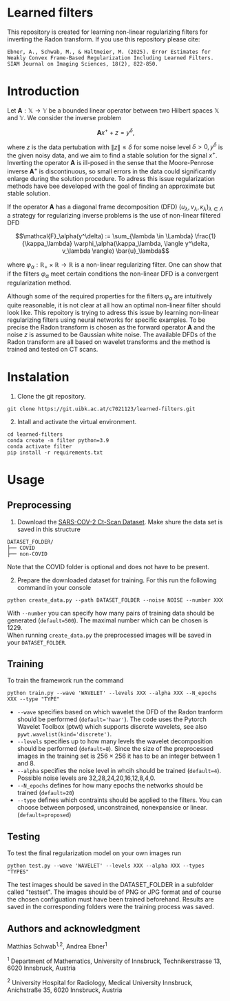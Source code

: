 # Learned filters

This repository is created for learning non-linear regularizing filters for inverting the Radon transform. If you use this repository please cite:

```
Ebner, A., Schwab, M., & Haltmeier, M. (2025). Error Estimates for Weakly Convex Frame-Based Regularization Including Learned Filters. SIAM Journal on Imaging Sciences, 18(2), 822-850.
```

# Introduction

Let $`\mathbf{A}: \mathbb{X} \rightarrow \mathbb{Y}`$  be a bounded linear operator between two Hilbert spaces $`\mathbb{X}`$ and $`\mathbb{Y}`$. We consider the inverse problem
```math
\mathbf{A} x^+ + z =y^{\delta},
```
where $`z`$ is the data pertubation with $` \|z\| \leq \delta`$ for some noise level  $`\delta >0, y^{\delta}`$ is the given noisy data, and we aim to find a stable solution for the signal $`x^+`$. Inverting the operator $`\mathbf{A}`$ is ill-posed in the sense that the Moore-Penrose inverse  $`\mathbf{A}^+`$ is discontinuous, so small errors in the data could significantly enlarge during the solution procedure. To adress this issue regularization methods have bee developed with the goal of finding an approximate but stable solution. 

If the operator  $`\mathbf{A}`$ has a diagonal frame decomposition (DFD) $`(u_\lambda, v_\lambda, \kappa_\lambda)_{\lambda \in \Lambda}`$ a strategy for regularizing inverse problems is the use of non-linear filtered DFD
```math
\mathcal{F}_\alpha(y^\delta) := \sum_{\lambda \in \Lambda} \frac{1}{\kappa_\lambda} \varphi_\alpha(\kappa_\lambda, \langle y^\delta,  v_\lambda \rangle) \bar{u}_\lambda
```
where $`\varphi_\alpha: \mathbb{R}_+ \times \mathbb{R} \rightarrow \mathbb{R}`$ is a non-linear regularizing filter. One can show that if the filters $`\varphi_\alpha`$ meet certain conditions the non-linear DFD is a convergent regularization method. 

Although some of the required properties for the filters $`\varphi_\alpha`$ are intuitively quite reasonable, it is not clear at all how an optimal non-linear filter should look like. This repoitory is trying to adress this issue by learning non-linear regularizing filters using neural networks for specific examples. To be precise the Radon transform is chosen as the forward operator $`\mathbf{A}`$ and the noise $`z`$ is assumed to be Gaussian white noise. The available DFDs of the Radon transform are all based on wavelet transforms and the method is trained and tested on CT scans. 


# Instalation

1. Clone the git repository. 
```
git clone https://git.uibk.ac.at/c7021123/learned-filters.git
``` 

2. Intall and activate the virtual environment.
```
cd learned-filters
conda create -n filter python=3.9
conda activate filter
pip install -r requirements.txt
``` 

# Usage

## Preprocessing
1. Download the [SARS-COV-2 Ct-Scan Dataset](https://www.kaggle.com/datasets/plameneduardo/sarscov2-ctscan-dataset). Make shure the data set is saved in this structure
``` 
DATASET_FOLDER/
├── COVID 
├── non-COVID
```
Note that the COVID folder is optional and does not have to be present.

2. Prepare the downloaded dataset for training. For this run the following command in your console
```
python create_data.py --path DATASET_FOLDER --noise NOISE --number XXX
``` 
With `--number` you can specify how many pairs of training data should be generated (`default=500`). The maximal number which can be chosen is 1229.  
When running `create_data.py` the preprocessed images will be saved in your `DATASET_FOLDER`. 

## Training

To train the framework run the command
```
python train.py --wave 'WAVELET' --levels XXX --alpha XXX --N_epochs XXX --type "TYPE"
``` 
- `--wave` specifies based on which wavelet the DFD of the Radon tranform should be performed (`default='haar'`). The code uses the Pytorch Wavelet Toolbox (ptwt) which supports discrete wavelets, see also `pywt.wavelist(kind='discrete')`. 
- `--levels` specifies up to how many levels the wavelet decomposition should be performed (`default=8`). Since the size of the preprocessed images in the training set is $`256 \times 256`$ it has to be an integer between 1 and 8. 
- `--alpha` specifies the noise level in whcih should be trained (`default=4`). Possible noise levels are 32,28,24,20,16,12,8,4,0. 
- `--N_epochs` defines for how many epochs the networks should be trained (`default=20`)
- `--type` defines which contraints should be applied to the filters. You can choose between porposed, unconstrained, nonexpansice or linear. (`default=proposed`)

## Testing

To test the final regularization model on your own images run
```
python test.py --wave 'WAVELET' --levels XXX --alpha XXX --types "TYPES"

```
The test images should be saved in the DATASET_FOLDER in a subfolder called "testset". The images should be of PNG or JPG format and of course the chosen configuation must have been trained beforehand. Results are saved in the corresponding folders were the training process was saved. 


## Authors and acknowledgment
Matthias Schwab<sup>1,2</sup>, Andrea Ebner<sup>1</sup>

<sup>1</sup> Department of Mathematics, University of Innsbruck, Technikerstrasse 13, 6020 Innsbruck, Austria

<sup>2</sup> University Hospital for Radiology, Medical University Innsbruck, Anichstraße 35, 6020 Innsbruck, Austria



